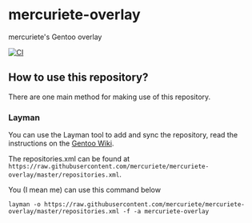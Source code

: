 # mercuriete-overlay

mercuriete's Gentoo overlay

[![CI](https://github.com/mercuriete/mercuriete-overlay/workflows/CI/badge.svg)](https://github.com/mercuriete/mercuriete-overlay/actions?query=branch%3A%22main%22)

## How to use this repository?

There are one main method for making use of this repository.

### Layman

You can use the Layman tool to add and sync the repository, read the instructions on the [Gentoo Wiki](https://wiki.gentoo.org/wiki/Layman#Adding_custom_repositories).

The repositories.xml can be found at `https://raw.githubusercontent.com/mercuriete/mercuriete-overlay/master/repositories.xml`.

You (I mean me) can use this command below

```
layman -o https://raw.githubusercontent.com/mercuriete/mercuriete-overlay/master/repositories.xml -f -a mercuriete-overlay
```
